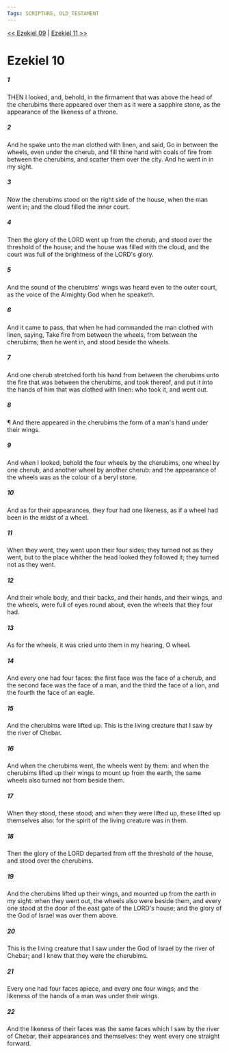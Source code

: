 ```yaml
---
Tags: SCRIPTURE, OLD_TESTAMENT
---
```


[<< Ezekiel 09](OLD_TESTAMENT/26_Ezekiel/Ezekiel_09.md) | [Ezekiel 11 >>](OLD_TESTAMENT/26_Ezekiel/Ezekiel_11.md)

# Ezekiel 10

##### 1
 THEN I looked, and, behold, in the firmament that was above the head of the cherubims there appeared over them as it were a sapphire stone, as the appearance of the likeness of a throne.
##### 2
 And he spake unto the man clothed with linen, and said, Go in between the wheels, even under the cherub, and fill thine hand with coals of fire from between the cherubims, and scatter them over the city.  And he went in in my sight.
##### 3
 Now the cherubims stood on the right side of the house, when the man went in; and the cloud filled the inner court.
##### 4
 Then the glory of the LORD went up from the cherub, and stood over the threshold of the house; and the house was filled with the cloud, and the court was full of the brightness of the LORD's glory.
##### 5
 And the sound of the cherubims' wings was heard even to the outer court, as the voice of the Almighty God when he speaketh.
##### 6
 And it came to pass, that when he had commanded the man clothed with linen, saying, Take fire from between the wheels, from between the cherubims; then he went in, and stood beside the wheels.
##### 7
 And one cherub stretched forth his hand from between the cherubims unto the fire that was between the cherubims, and took thereof, and put it into the hands of him that was clothed with linen: who took it, and went out.
##### 8
 ¶ And there appeared in the cherubims the form of a man's hand under their wings.
##### 9
 And when I looked, behold the four wheels by the cherubims, one wheel by one cherub, and another wheel by another cherub: and the appearance of the wheels was as the colour of a beryl stone.
##### 10
 And as for their appearances, they four had one likeness, as if a wheel had been in the midst of a wheel.
##### 11
 When they went, they went upon their four sides; they turned not as they went, but to the place whither the head looked they followed it; they turned not as they went.
##### 12
 And their whole body, and their backs, and their hands, and their wings, and the wheels, were full of eyes round about, even the wheels that they four had.
##### 13
 As for the wheels, it was cried unto them in my hearing, O wheel.
##### 14
 And every one had four faces: the first face was the face of a cherub, and the second face was the face of a man, and the third the face of a lion, and the fourth the face of an eagle.
##### 15
 And the cherubims were lifted up.  This is the living creature that I saw by the river of Chebar.
##### 16
 And when the cherubims went, the wheels went by them: and when the cherubims lifted up their wings to mount up from the earth, the same wheels also turned not from beside them.
##### 17
 When they stood, these stood; and when they were lifted up, these lifted up themselves also: for the spirit of the living creature was in them.
##### 18
 Then the glory of the LORD departed from off the threshold of the house, and stood over the cherubims.
##### 19
 And the cherubims lifted up their wings, and mounted up from the earth in my sight: when they went out, the wheels also were beside them, and every one stood at the door of the east gate of the LORD's house; and the glory of the God of Israel was over them above.
##### 20
 This is the living creature that I saw under the God of Israel by the river of Chebar; and I knew that they were the cherubims.
##### 21
 Every one had four faces apiece, and every one four wings; and the likeness of the hands of a man was under their wings.
##### 22
 And the likeness of their faces was the same faces which I saw by the river of Chebar, their appearances and themselves: they went every one straight forward.
